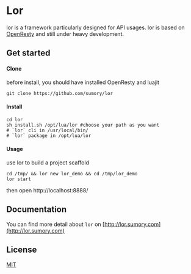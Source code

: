 # Lor

lor is a framework particularly designed for API usages. lor is based on [OpenResty](http://openresty.org) and still under heavy development.

## Get started

#### Clone

before install, you should have installed OpenResty and luajit

```
git clone https://github.com/sumory/lor
```

#### Install

```
cd lor
sh install.sh /opt/lua/lor #choose your path as you want
# `lor` cli in /usr/local/bin/
# `lor` package in /opt/lua/lor
```

#### Usage

use lor to build a project scaffold

```
cd /tmp/ && lor new lor_demo && cd /tmp/lor_demo
lor start
```

then open http://localhost:8888/


## Documentation

You can find more detail about `lor` on [http://lor.sumory.com](http://lor.sumory.com)

## License

[MIT](./LICENSE)